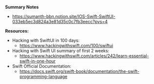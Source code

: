 **Summary Notes**
+  https://sumanth-bbn.notion.site/IOS-Swift-SwiftUI-033eb5ec3d824a3e81d35c0c7fb3eecc?pvs=4

**Resources:**

+ Hacking with SwiftUI in 100 days:
  +  https://www.hackingwithswift.com/100/swiftui
+ Hacking with Swift UI summary of first 2 weeks: 
  + https://www.hackingwithswift.com/articles/242/learn-essential-swift-in-one-hour
+ Swift Official Documentation: 
  + https://docs.swift.org/swift-book/documentation/the-swift-programming-language